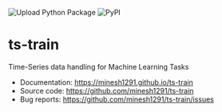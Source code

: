 ![Upload Python Package](https://github.com/minesh1291/ts-train/workflows/Upload%20Python%20Package/badge.svg)
![PyPI](https://img.shields.io/pypi/v/ts_train)
<!-- ![Downloads](https://img.shields.io/pypi/dm/ts_train.svg?label=Pypi%20downloads) -->  
# ts-train
Time-Series data handling for Machine Learning Tasks


- Documentation: https://minesh1291.github.io/ts-train
- Source code: https://github.com/minesh1291/ts-train
- Bug reports: https://github.com/minesh1291/ts-train/issues

